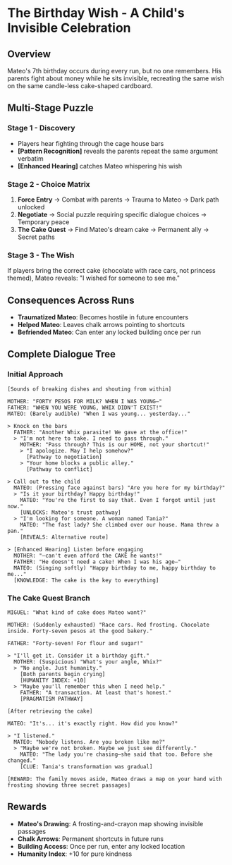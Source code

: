 # The Birthday Wish - A Child's Invisible Celebration

## Overview
Mateo's 7th birthday occurs during every run, but no one remembers. His parents fight about money while he sits invisible, recreating the same wish on the same candle-less cake-shaped cardboard.

## Multi-Stage Puzzle

### Stage 1 - Discovery
- Players hear fighting through the cage house bars
- **[Pattern Recognition]** reveals the parents repeat the same argument verbatim
- **[Enhanced Hearing]** catches Mateo whispering his wish

### Stage 2 - Choice Matrix
1. **Force Entry** → Combat with parents → Trauma to Mateo → Dark path unlocked
2. **Negotiate** → Social puzzle requiring specific dialogue choices → Temporary peace
3. **The Cake Quest** → Find Mateo's dream cake → Permanent ally → Secret paths

### Stage 3 - The Wish
If players bring the correct cake (chocolate with race cars, not princess themed), Mateo reveals: "I wished for someone to see me."

## Consequences Across Runs
- **Traumatized Mateo**: Becomes hostile in future encounters
- **Helped Mateo**: Leaves chalk arrows pointing to shortcuts
- **Befriended Mateo**: Can enter any locked building once per run

## Complete Dialogue Tree

### Initial Approach
```
[Sounds of breaking dishes and shouting from within]

MOTHER: "FORTY PESOS FOR MILK? WHEN I WAS YOUNG—"
FATHER: "WHEN YOU WERE YOUNG, WHIX DIDN'T EXIST!"
MATEO: (Barely audible) "When I was young... yesterday..."

> Knock on the bars
  FATHER: "Another Whix parasite! We gave at the office!"
  > "I'm not here to take. I need to pass through."
    MOTHER: "Pass through? This is our HOME, not your shortcut!"
    > "I apologize. May I help somehow?"
      [Pathway to negotiation]
    > "Your home blocks a public alley."
      [Pathway to conflict]

> Call out to the child
  MATEO: (Pressing face against bars) "Are you here for my birthday?"
  > "Is it your birthday? Happy birthday!"
    MATEO: "You're the first to say that. Even I forgot until just now."
    [UNLOCKS: Mateo's trust pathway]
  > "I'm looking for someone. A woman named Tania?"
    MATEO: "The fast lady? She climbed over our house. Mama threw a pan."
    [REVEALS: Alternative route]

> [Enhanced Hearing] Listen before engaging
  MOTHER: "—can't even afford the CAKE he wants!"
  FATHER: "He doesn't need a cake! When I was his age—"
  MATEO: (Singing softly) "Happy birthday to me, happy birthday to me..."
  [KNOWLEDGE: The cake is the key to everything]
```

### The Cake Quest Branch
```
MIGUEL: "What kind of cake does Mateo want?"

MOTHER: (Suddenly exhausted) "Race cars. Red frosting. Chocolate inside. Forty-seven pesos at the good bakery."

FATHER: "Forty-seven! For flour and sugar!"

> "I'll get it. Consider it a birthday gift."
  MOTHER: (Suspicious) "What's your angle, Whix?"
  > "No angle. Just humanity."
    [Both parents begin crying]
    [HUMANITY INDEX: +10]
  > "Maybe you'll remember this when I need help."
    FATHER: "A transaction. At least that's honest."
    [PRAGMATISM PATHWAY]

[After retrieving the cake]

MATEO: "It's... it's exactly right. How did you know?"

> "I listened."
  MATEO: "Nobody listens. Are you broken like me?"
  > "Maybe we're not broken. Maybe we just see differently."
    MATEO: "The lady you're chasing—she said that too. Before she changed."
    [CLUE: Tania's transformation was gradual]

[REWARD: The family moves aside, Mateo draws a map on your hand with frosting showing three secret passages]
```

## Rewards
- **Mateo's Drawing**: A frosting-and-crayon map showing invisible passages
- **Chalk Arrows**: Permanent shortcuts in future runs
- **Building Access**: Once per run, enter any locked location
- **Humanity Index**: +10 for pure kindness